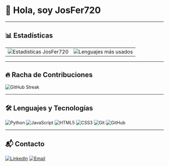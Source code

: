 # 👋 Hola, soy JosFer720

---

## 📊 Estadísticas
<table>
  <tr>
    <td>
      <img src="https://github-readme-stats.vercel.app/api?username=JosFer720&show_icons=true&theme=radical" alt="Estadísticas JosFer720"/>
    </td>
    <td>
      <img src="https://github-readme-stats.vercel.app/api/top-langs/?username=JosFer720&layout=compact&theme=radical" alt="Lenguajes más usados"/>
    </td>
  </tr>
</table>

---

## 🔥 Racha de Contribuciones
![GitHub Streak](https://streak-stats.demolab.com?user=JosFer720&theme=radical)

---

## 🛠️ Lenguajes y Tecnologías
![Python](https://img.shields.io/badge/Python-3776AB?style=for-the-badge&logo=python&logoColor=white)
![JavaScript](https://img.shields.io/badge/JavaScript-F7DF1E?style=for-the-badge&logo=javascript&logoColor=black)
![HTML5](https://img.shields.io/badge/HTML5-E34F26?style=for-the-badge&logo=html5&logoColor=white)
![CSS3](https://img.shields.io/badge/CSS3-1572B6?style=for-the-badge&logo=css3&logoColor=white)
![Git](https://img.shields.io/badge/Git-F05032?style=for-the-badge&logo=git&logoColor=white)
![GitHub](https://img.shields.io/badge/GitHub-181717?style=for-the-badge&logo=github&logoColor=white)

---

## 📬 Contacto
[![LinkedIn](https://img.shields.io/badge/LinkedIn-fernando--ruiz--6a0109262-blue?style=for-the-badge&logo=linkedin)](https://www.linkedin.com/in/fernando-ruiz-6a0109262)
[![Email](https://img.shields.io/badge/Email-ferestrada24%40icloud.com-red?style=for-the-badge&logo=gmail&logoColor=white)](mailto:ferestrada24@icloud.com)
